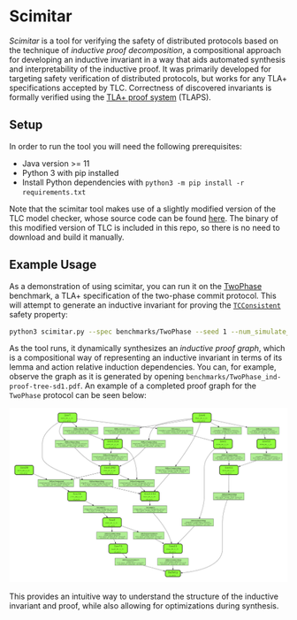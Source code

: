 # Scimitar

*Scimitar* is a tool for verifying the safety of distributed protocols based on the technique of *inductive proof decomposition*, a compositional approach for developing an inductive invariant in a way that aids automated synthesis and interpretability of the inductive proof. It was primarily developed for targeting safety verification of distributed protocols, but works for any TLA+ specifications accepted by TLC. Correctness of discovered invariants is formally verified using the [TLA+ proof system](https://tla.msr-inria.inria.fr/tlaps/content/Home.html) (TLAPS).

## Setup

In order to run the tool you will need the following prerequisites:

- Java version >= 11
- Python 3 with pip installed
- Install Python dependencies with `python3 -m pip install -r requirements.txt`

Note that the scimitar tool makes use of a slightly modified version of the TLC model checker, whose source code can be found [here](https://github.com/will62794/tlaplus/tree/ce9e63ab5242a596b8dec15000b5ed5f97f63300). The binary of this modified version of TLC is included in this repo, so there is no need to download and build it manually.

## Example Usage

As a demonstration of using scimitar, you can run it on the [TwoPhase](benchmarks/TwoPhase.tla) benchmark, a TLA+ specification of the two-phase commit protocol. This will attempt to generate an inductive invariant for proving the [`TCConsistent`](https://github.com/will62794/scimitar/blob/main/benchmarks/TwoPhase.tla#L211-L216) safety property:

```bash
python3 scimitar.py --spec benchmarks/TwoPhase --seed 1 --num_simulate_traces 200000 --tlc_workers 6 --debug --target_sample_time_limit_ms 30000 --target_sample_states 200000 --opt_quant_minimize --k_cti_induction_depth 1 --ninvs 400000 --max_num_ctis_per_round 300 --save_dot --niters 5 --max_num_conjuncts_per_round 20 --num_ctigen_workers 7 --nrounds 45 --proof_tree_mode --auto_lemma_action_decomposition --enable_partitioned_state_caching  --cti_elimination_workers 1 --do_tlaps_induction_checks   --ninvs_per_iter_group 25000
```

As the tool runs, it dynamically synthesizes an *inductive proof graph*, which is a compositional way of representing an inductive invariant in terms of its lemma and action relative induction dependencies. You can, for example, observe the graph as it is generated by opening `benchmarks/TwoPhase_ind-proof-tree-sd1.pdf`. An example of a completed proof graph for the `TwoPhase` protocol can be seen below:


<p align="center">
  <img src="notes/TwoPhase_ind-proof-tree-sd1.png" alt="Inductive Proof Graph Example" width="700">
</p>

This provides an intuitive way to understand the structure of the inductive invariant and proof, while also allowing for optimizations during synthesis.


<!-- 

When this run terminates, you should see output like the following, showing a candidate inductive invariant along with some other statistics about the run:
```
\* The inductive invariant candidate.
IndAuto ==
  /\ TCConsistent
  /\ Inv276_1_0_def
  /\ Inv45_1_1_def
  /\ Inv79_1_2_def
  /\ Inv349_1_3_def
  /\ Inv318_1_4_def
  /\ Inv331_1_5_def
  /\ Inv334_1_6_def
  /\ Inv386_1_7_def
  /\ Inv1896_2_8_def
  /\ Inv344_1_0_def
----------------------------------------
Initial random seed: 20
opt_quant_minimize: 0
Total number of CTIs eliminated: 10001
Total number of invariants generated: 1124
Total number of invariants checked: 4033
CTI generation duration: 20.689125 secs.
Invariant checking duration: 13.481307 secs.
CTI elimination checks duration: 48.955196 secs.
Total duration: 83.30 secs.
```

This generated inductive invariant is not necessarily a true inductive invariant, but one that endive reports as likely to be correct, based on probabilistic counterexample sampling.

In order to formally verify the correctness of this invariant, you will need to use TLAPS. You can see an example of a proof for an inductive invariant discovered by endive for the `TwoPhase` protocol benchmark [here](benchmarks/TwoPhase_IndProofs.tla). -->
<!-- 
## Command line options

```
python3 scimitar.py --spec benchmarks/<benchmark_name> [options]
```

Detailed command line options:
```
$ python3 endive.py -h
usage: endive.py [-h] --spec SPEC [--ninvs NINVS] [--niters NITERS] [--nrounds NROUNDS] [--seed SEED] [--num_simulate_traces NUM_SIMULATE_TRACES] [--simulate_depth SIMULATE_DEPTH]
                 [--tlc_workers TLC_WORKERS] [--java_exe JAVA_EXE] [--debug] [--cache_invs CACHE_INVS] [--cache_num_conjuncts CACHE_NUM_CONJUNCTS] [--load_inv_cache LOAD_INV_CACHE]
                 [--log_file LOG_FILE] [--save_result] [--opt_quant_minimize] [--try_final_minimize] [--results_dir RESULTS_DIR]

optional arguments:
  -h, --help            show this help message and exit
  --spec SPEC           Name of the protocol benchmark to run (given as 'benchmarks/<spec_name>').
  --ninvs NINVS         Maximum number of invariants to generate at each iteration.
  --niters NITERS       Maximum number of invariant generation iterations to run in each CTI elimination round.
  --nrounds NROUNDS     Maximum number of CTI elimination rounds to run.
  --seed SEED           Seed for RNG.
  --num_simulate_traces NUM_SIMULATE_TRACES
                        The maximum number of traces TLC will run when searching for counterexamples to inductions (CTIs).
  --simulate_depth SIMULATE_DEPTH
                        Maximum depth of counterexample to induction (CTI) traces to search for.
  --tlc_workers TLC_WORKERS
                        Number of TLC worker threads to use when checking candidate invariants.
  --java_exe JAVA_EXE   Path to Java binary.
  --debug               Output debug info to log.
  --cache_invs CACHE_INVS
                        Save generated invariants to the given file.
  --cache_num_conjuncts CACHE_NUM_CONJUNCTS
                        Number of conjuncts in generated invariants to be cached.
  --load_inv_cache LOAD_INV_CACHE
                        Load pre-generated invariants from a file.
  --log_file LOG_FILE   Log output file.
  --save_result         Whether to save result statistics to a file
  --opt_quant_minimize  Enable quantifier minimization optimization for faster invariant checking.
  --try_final_minimize  Attempt to minimize the final discovered invariant.
  --results_dir RESULTS_DIR
                        Directory to save results.
```

## Creating a new benchmark

To create a new benchmark, you will need to define two files inside the `benchmarks` directory:

-  `<spec>.tla`:  a TLA+ specification of your protocol, with initial state and next state relation defined as `Init` and `Next`, respectively.
-  `<spec>.config.json`: A configuration file for running endive on your specification.

The configuration file is a JSON file with the following required, top-level fields:

- `preds`: a list of atomic TLA+ state predicates that define the grammar over which to search for candidate invariants to be used as conjuncts of an overall inductive invariant.
- `safety`: a string giving the TLA+ definition of the safety property to be verified.
- `constants`: a list of TLC configuration constant instantiations used for model checking the specification.
- `quant_inv`: a quantifier template that will be prepended to the candidate invariants generated from the atomic predicates given in `preds`
- `model_consts`: string giving a list of CONSTANT model values that are instantiated.
- `typeok`: definition of the TLA+ type invariant predicate to use during invariant inference (e.g. `TypeOK`).

Typically the easiest way to create a new benchmark configuration is to start from an example such as [`TwoPhase.config.json`](benchmarks/TwoPhase.config.json) (with corresponding TLA+ spec, [`TwoPhase.tla`](benchmarks/TwoPhase.tla)) and modify it as needed. -->